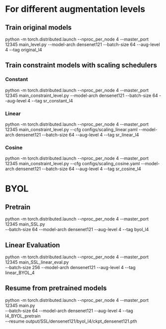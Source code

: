 
# For different augmentation levels

## Train original models
python -m torch.distributed.launch --nproc_per_node 4 --master_port 12345  main_level.py --model-arch densenet121 --batch-size 64 --aug-level 4 --tag original_l4

## Train constraint models with scaling schedulers
### Constant
python -m torch.distributed.launch --nproc_per_node 4 --master_port 12345  main_constraint_level.py --model-arch densenet121 --batch-size 64 --aug-level 4 --tag sr_constant_l4

### Linear
python -m torch.distributed.launch --nproc_per_node 4 --master_port 12345  main_constraint_level.py --cfg configs/scaling_linear.yaml --model-arch densenet121 --batch-size 64 --aug-level 4 --tag sr_linear_l4

### Cosine
python -m torch.distributed.launch --nproc_per_node 4 --master_port 12345  main_constraint_level.py --cfg configs/scaling_cosine.yaml --model-arch densenet121 --batch-size 64 --aug-level 4 --tag sr_cosine_l4


# BYOL
## Pretrain
python -m torch.distributed.launch --nproc_per_node 4 --master_port 12345  main_SSL.py \
--batch-size 64 --model-arch densenet121 --aug-level 4 --tag byol_l4

## Linear Evaluation
python -m torch.distributed.launch --nproc_per_node 4 --master_port 12345  main_SSL_linear_eval.py \
--batch-size 256 --model-arch densenet121 --aug-level 4 --tag linear_BYOL_4


## Resume from pretrained models
python -m torch.distributed.launch --nproc_per_node 4 --master_port 12345  main.py \
--batch-size 64 --model-arch densenet121 --aug-level 4 --tag l4_BYOL_pretrain \
--resume output/SSL/densenet121/byol_l4/ckpt_densenet121.pth



